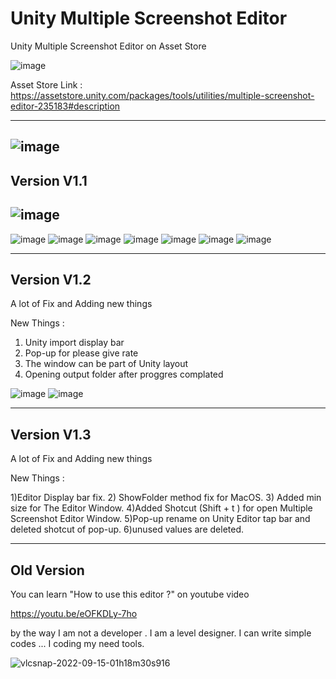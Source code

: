 # Unity Multiple Screenshot Editor



Unity Multiple Screenshot Editor on Asset Store

![image](https://user-images.githubusercontent.com/41707639/212502813-1247b657-5407-4b26-9226-a0ac41861690.png)

Asset Store Link : https://assetstore.unity.com/packages/tools/utilities/multiple-screenshot-editor-235183#description

------------------------------
![image](https://user-images.githubusercontent.com/41707639/208209375-e7bd3418-dfa1-4951-8244-9c10cc86431c.png)
------------------------------
## Version V1.1
![image](https://user-images.githubusercontent.com/41707639/207991024-044c5200-402a-4a29-b806-556ab403f12e.png)
------------------------------
![image](https://user-images.githubusercontent.com/41707639/208209386-459949ff-db70-4585-b4a9-0136368172be.png)
![image](https://user-images.githubusercontent.com/41707639/212502903-9a167fa5-84cc-4c3a-8952-baf7a6d816b9.png)
![image](https://user-images.githubusercontent.com/41707639/212502932-5f93fdb4-d5e6-4a8f-a04e-7fc4f376d8ee.png)
![image](https://user-images.githubusercontent.com/41707639/212502947-a2ae4f1a-a0fa-4c38-9a4c-b9f6a5cb482d.png)
![image](https://user-images.githubusercontent.com/41707639/212502950-57be18d3-73c3-490d-9c03-32bc58072904.png)
![image](https://user-images.githubusercontent.com/41707639/212502954-c75d5e34-31b4-4ce3-bdc4-0e853130bf17.png)
![image](https://user-images.githubusercontent.com/41707639/212502962-e2d01c7e-6aa2-4b0b-8e61-498fc49c4ed8.png)


--------------
## Version V1.2

A lot of Fix and Adding new things

New Things :

  1) Unity import display bar
  2) Pop-up for please give rate
  3) The window can be part of Unity layout
  4) Opening output folder after proggres complated


![image](https://user-images.githubusercontent.com/41707639/212503093-2978a128-419f-4cbc-8031-33d69d08d295.png)
![image](https://user-images.githubusercontent.com/41707639/212503045-e7379bd1-edd8-4ca3-9914-55361992de4e.png)


--------------
## Version V1.3

A lot of Fix and Adding new things

New Things :

  1)Editor Display bar fix.
  2) ShowFolder method fix for MacOS.
  3) Added  min size for The Editor Window.
  4)Added Shotcut (Shift + t ) for open Multiple Screenshot Editor Window.
  5)Pop-up rename on Unity Editor tap bar  and deleted  shotcut of pop-up.
  6)unused values are deleted.






--------------
## Old Version
You can learn "How to use this editor ?" on youtube video

https://youtu.be/eOFKDLy-7ho  


by the way I am not a developer . I am a level designer.
I can write simple codes ... I coding my need tools.

![vlcsnap-2022-09-15-01h18m30s916](https://user-images.githubusercontent.com/41707639/190272975-af8e4125-7a8f-4720-b5cc-68b13beadf3c.png)





